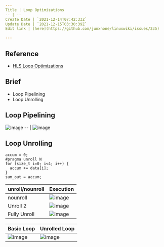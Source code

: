 ```yaml
---
Title | Loop Optimizations
-- | --
Create Date | `2021-12-14T07:42:33Z`
Update Date | `2021-12-15T03:30:39Z`
Edit link | [here](https://github.com/junxnone/linuxwiki/issues/235)

---
```

## Reference
- [HLS Loop Optimizations](https://learning.intel.com/developer/learn/course/external/view/elearning/242/hls-loop-optimizations-part-3-of-7)

## Brief
- Loop Pipelining
- Loop Unrolling


## Loop Pipelining


![image](https://user-images.githubusercontent.com/2216970/146112942-ece86f96-caec-4da2-9aa9-941399a8eae0.png)
-- | 
![image](https://user-images.githubusercontent.com/2216970/146112374-5301c59a-18fa-4005-852f-0db370354697.png)



## Loop Unrolling

```
accum = 0;
#pragma unroll N
for (size_t i=0; i<4; i++) {
  accum += data[i];
}
sum_out = accum;
```

unroll/nounroll | Execution
-- | -- 
nounroll | ![image](https://user-images.githubusercontent.com/2216970/145953746-fad404d3-49e6-4edf-b2d3-d4814f1bb540.png)
Unroll 2 | ![image](https://user-images.githubusercontent.com/2216970/145953821-50eee22e-0f1b-4f5c-a08b-f8fa45d7ddcb.png)
Fully Unroll | ![image](https://user-images.githubusercontent.com/2216970/145954135-e01209eb-6b54-41b2-ad3f-cf9df07dc19e.png)

Basic Loop | Unrolled Loop
-- | --
![image](https://user-images.githubusercontent.com/2216970/146117988-a24d301e-9f05-4508-8bde-815f66e1c9cf.png) | ![image](https://user-images.githubusercontent.com/2216970/146118021-038c8534-461f-4348-b819-6d85d247fea4.png)

